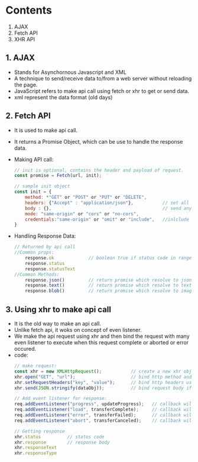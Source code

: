 # Contents 
1. AJAX 
2. Fetch API 
3. XHR API 

## 1. AJAX
- Stands for Asynchornous Javascript and XML
- A technique to send/receive data to/from a web server without reloading the page.
- JavaScript refers to make api call using fetch or xhr to get or send data.
- xml represent the data format (old days)
		
## 2. Fetch API 
- It is used to make api call.
- It returns a Promise Object, which can be use to handle the response data.
- Making API call:
	```javascript
	// init is optional, contains the header and payload of request.
	const promise = Fetch(url, init);

	// sample init object 
	const init = {
		method: *"GET" or "POST" or "PUT" or "DELETE",	
		headers: {"Accept" : "application/json"},			// set all http header as string in headers object
		body : {},											// send any kind of data including json,images blobs etc.
		mode: "same-origin" or "cors" or "no-cors",			
		credentials:"same-origin" or "omit" or "include",	//inlclude credentials on same-origin or all-origin or remove 
	}	
	```
	
- Handling Response Data:
	```javascript
	// Returned by api call
	//Common props:
		response.ok 			// boolean true if status code in range [200, 300)
		response.status
		response.statusText		
	//Common Methods:
		response.json()			// return promise which resolve to json data of response
		response.text()			// return promise which resolve to text data of response
		response.blob()			// return promise which resolve to image data of response	
	
	```

## 3. Using xhr to make api call
- It is the old way to make an api call.
- Unlike fetch api, it woks on concept of even listener.
- We make the api request using xhr and then bind the request with many even listener to execute when this request complete or aborted or error occured.
- code:
	```javascript
	// make request: 
	const xhr = new XMLHttpRequest();			// create a new xhr object
	xhr.open("GET", "url");						// bind http method and url to send request
	xhr.setRequestHeaders("key", "value");		// bind http headers using this method
	xhr.send(JSON.stringify(dataObj));			// bind request body if needed and send the request
	
	// Add event listener for response:
	req.addEventListener("progress", updateProgress);	// callback will execute run till request is not completed or succed
	req.addEventListener("load", transferComplete);		// callback will execute if request is completed
	req.addEventListener("error", transferFailed);		// callback will execute if request is failed
	req.addEventListener("abort", transferCanceled);	// callback wil execute if request is aborted by user.
	
	// Getting response
	xhr.status			// status code
	xhr.response		// response body
	xhr.responseText
	xhr.responseType 	
	```
		

